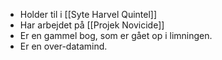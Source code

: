 - Holder til i [[Syte Harvel Quintel]]
- Har arbejdet på [[Projek Novicide]]
- Er en gammel bog, som er gået op i limningen.
- Er en over-datamind.